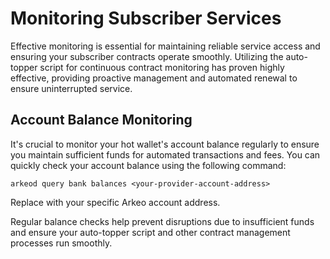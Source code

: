 # Monitoring Subscriber Services

Effective monitoring is essential for maintaining reliable service access and ensuring your subscriber contracts operate smoothly. Utilizing the auto-topper script for continuous contract monitoring has proven highly effective, providing proactive management and automated renewal to ensure uninterrupted service.

## Account Balance Monitoring

It's crucial to monitor your hot wallet's account balance regularly to ensure you maintain sufficient funds for automated transactions and fees. You can quickly check your account balance using the following command:

```
arkeod query bank balances <your-provider-account-address>
```

Replace <your-provider-account-address> with your specific Arkeo account address.

Regular balance checks help prevent disruptions due to insufficient funds and ensure your auto-topper script and other contract management processes run smoothly.
